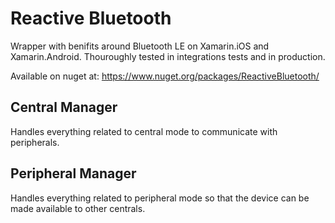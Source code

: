 # Reactive Bluetooth

Wrapper with benifits around Bluetooth LE on Xamarin.iOS and Xamarin.Android. Thouroughly tested in integrations tests and in production. 

Available on nuget at: https://www.nuget.org/packages/ReactiveBluetooth/

## Central Manager
Handles everything related to central mode to communicate with peripherals.

## Peripheral Manager
Handles everything related to peripheral mode so that the device can be made available to other centrals.


